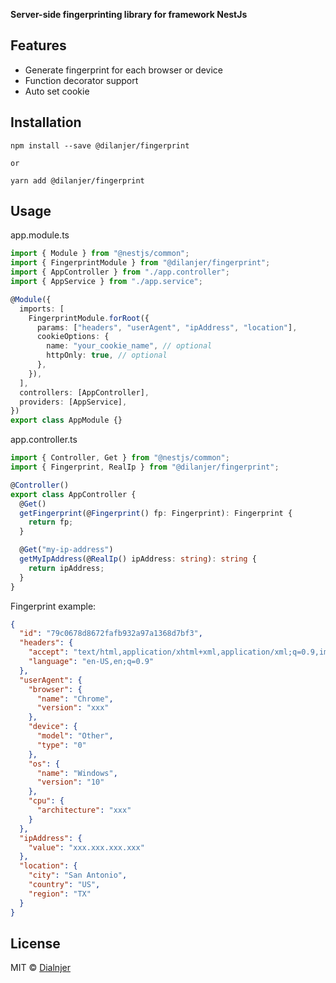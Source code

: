**Server-side fingerprinting library for framework NestJs**

## Features

- Generate fingerprint for each browser or device
- Function decorator support
- Auto set cookie

## Installation

```
npm install --save @dilanjer/fingerprint

or

yarn add @dilanjer/fingerprint
```

## Usage

app.module.ts

```typescript
import { Module } from "@nestjs/common";
import { FingerprintModule } from "@dilanjer/fingerprint";
import { AppController } from "./app.controller";
import { AppService } from "./app.service";

@Module({
  imports: [
    FingerprintModule.forRoot({
      params: ["headers", "userAgent", "ipAddress", "location"],
      cookieOptions: {
        name: "your_cookie_name", // optional
        httpOnly: true, // optional
      },
    }),
  ],
  controllers: [AppController],
  providers: [AppService],
})
export class AppModule {}
```

app.controller.ts

```typescript
import { Controller, Get } from "@nestjs/common";
import { Fingerprint, RealIp } from "@dilanjer/fingerprint";

@Controller()
export class AppController {
  @Get()
  getFingerprint(@Fingerprint() fp: Fingerprint): Fingerprint {
    return fp;
  }

  @Get("my-ip-address")
  getMyIpAddress(@RealIp() ipAddress: string): string {
    return ipAddress;
  }
}
```

Fingerprint example:

```json
{
  "id": "79c0678d8672fafb932a97a1368d7bf3",
  "headers": {
    "accept": "text/html,application/xhtml+xml,application/xml;q=0.9,image/avif,image/webp,image/apng,*/*;q=0.8,application/signed-exchange;v=b3;q=0.7",
    "language": "en-US,en;q=0.9"
  },
  "userAgent": {
    "browser": {
      "name": "Chrome",
      "version": "xxx"
    },
    "device": {
      "model": "Other",
      "type": "0"
    },
    "os": {
      "name": "Windows",
      "version": "10"
    },
    "cpu": {
      "architecture": "xxx"
    }
  },
  "ipAddress": {
    "value": "xxx.xxx.xxx.xxx"
  },
  "location": {
    "city": "San Antonio",
    "country": "US",
    "region": "TX"
  }
}
```

## License

MIT © [Dialnjer](https://github.com/dilanjer)

